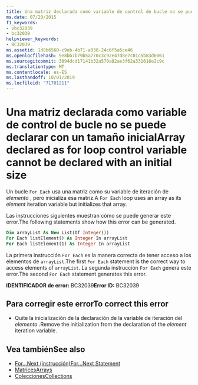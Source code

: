 ```yaml
---
title: Una matriz declarada como variable de control de bucle no se puede declarar con un tamaño inicial
ms.date: 07/20/2015
f1_keywords:
- vbc32039
- bc32039
helpviewer_keywords:
- BC32039
ms.assetid: 1d8b6560-c9eb-4b71-a038-24c6f5a5ce46
ms.openlocfilehash: 9e8bb7b79b5a770c3c92e47d8e7c01c5b83d6061
ms.sourcegitcommit: 3094dcd17141b32a570a82ae3f62a331616e2c9c
ms.translationtype: MT
ms.contentlocale: es-ES
ms.lasthandoff: 10/01/2019
ms.locfileid: "71701211"
---
```

# <a name="array-declared-as-for-loop-control-variable-cannot-be-declared-with-an-initial-size"></a><span data-ttu-id="08b8a-102">Una matriz declarada como variable de control de bucle no se puede declarar con un tamaño inicial</span><span class="sxs-lookup"><span data-stu-id="08b8a-102">Array declared as for loop control variable cannot be declared with an initial size</span></span>
<span data-ttu-id="08b8a-103">Un bucle `For Each` usa una matriz como su variable de iteración de *elemento* , pero inicializa esa matriz.</span><span class="sxs-lookup"><span data-stu-id="08b8a-103">A `For Each` loop uses an array as its *element* iteration variable but initializes that array.</span></span>  
  
 <span data-ttu-id="08b8a-104">Las instrucciones siguientes muestran cómo se puede generar este error.</span><span class="sxs-lookup"><span data-stu-id="08b8a-104">The following statements show how this error can be generated.</span></span>  
  
```vb  
Dim arrayList As New List(Of Integer())  
For Each listElement() As Integer In arrayList  
For Each listElement(1) As Integer In arrayList  
```  
  
 <span data-ttu-id="08b8a-105">La primera instrucción `For Each` es la manera correcta de tener acceso a los elementos de `arrayList`.</span><span class="sxs-lookup"><span data-stu-id="08b8a-105">The first `For Each` statement is the correct way to access elements of `arrayList`.</span></span> <span data-ttu-id="08b8a-106">La segunda instrucción `For Each` genera este error.</span><span class="sxs-lookup"><span data-stu-id="08b8a-106">The second `For Each` statement generates this error.</span></span>  
  
 <span data-ttu-id="08b8a-107">**IDENTIFICADOR de error:** BC32039</span><span class="sxs-lookup"><span data-stu-id="08b8a-107">**Error ID:** BC32039</span></span>  
  
## <a name="to-correct-this-error"></a><span data-ttu-id="08b8a-108">Para corregir este error</span><span class="sxs-lookup"><span data-stu-id="08b8a-108">To correct this error</span></span>  
  
- <span data-ttu-id="08b8a-109">Quite la inicialización de la declaración de la variable de iteración del *elemento* .</span><span class="sxs-lookup"><span data-stu-id="08b8a-109">Remove the initialization from the declaration of the *element* iteration variable.</span></span>  
  
## <a name="see-also"></a><span data-ttu-id="08b8a-110">Vea también</span><span class="sxs-lookup"><span data-stu-id="08b8a-110">See also</span></span>

- [<span data-ttu-id="08b8a-111">For...Next (instrucción)</span><span class="sxs-lookup"><span data-stu-id="08b8a-111">For...Next Statement</span></span>](../../../visual-basic/language-reference/statements/for-next-statement.md)
- [<span data-ttu-id="08b8a-112">Matrices</span><span class="sxs-lookup"><span data-stu-id="08b8a-112">Arrays</span></span>](../../../visual-basic/programming-guide/language-features/arrays/index.md)
- [<span data-ttu-id="08b8a-113">Colecciones</span><span class="sxs-lookup"><span data-stu-id="08b8a-113">Collections</span></span>](../../../standard/collections/index.md)
